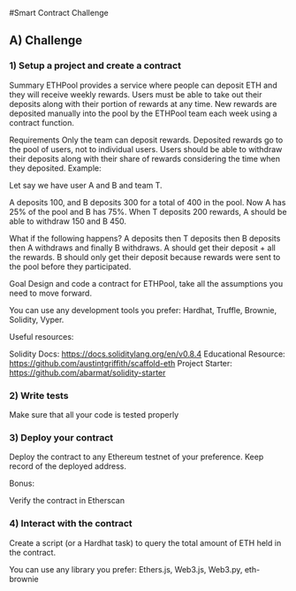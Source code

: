 #Smart Contract Challenge

## A) Challenge
### 1) Setup a project and create a contract
Summary
ETHPool provides a service where people can deposit ETH and they will receive weekly rewards. Users must be able to take out their deposits along with their portion of rewards at any time. New rewards are deposited manually into the pool by the ETHPool team each week using a contract function.

Requirements
Only the team can deposit rewards.
Deposited rewards go to the pool of users, not to individual users.
Users should be able to withdraw their deposits along with their share of rewards considering the time when they deposited.
Example:

Let say we have user A and B and team T.

A deposits 100, and B deposits 300 for a total of 400 in the pool. Now A has 25% of the pool and B has 75%. When T deposits 200 rewards, A should be able to withdraw 150 and B 450.

What if the following happens? A deposits then T deposits then B deposits then A withdraws and finally B withdraws. A should get their deposit + all the rewards. B should only get their deposit because rewards were sent to the pool before they participated.

Goal
Design and code a contract for ETHPool, take all the assumptions you need to move forward.

You can use any development tools you prefer: Hardhat, Truffle, Brownie, Solidity, Vyper.

Useful resources:

Solidity Docs: https://docs.soliditylang.org/en/v0.8.4
Educational Resource: https://github.com/austintgriffith/scaffold-eth
Project Starter: https://github.com/abarmat/solidity-starter
### 2) Write tests
Make sure that all your code is tested properly

### 3) Deploy your contract
Deploy the contract to any Ethereum testnet of your preference. Keep record of the deployed address.

Bonus:

Verify the contract in Etherscan
### 4) Interact with the contract
Create a script (or a Hardhat task) to query the total amount of ETH held in the contract.

You can use any library you prefer: Ethers.js, Web3.js, Web3.py, eth-brownie